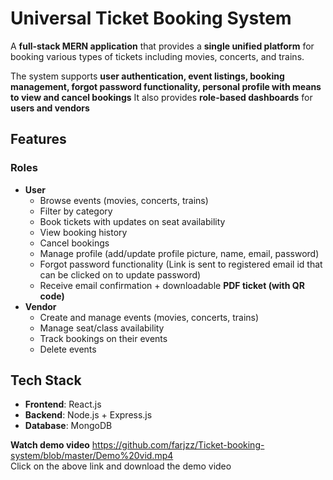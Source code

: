 # Universal Ticket Booking System

A **full-stack MERN application** that provides a **single unified platform** for booking various types of tickets including movies, concerts, and trains. 

The system supports **user authentication, event listings, booking management, forgot password functionality, personal profile with means to view and cancel bookings** 
It also provides **role-based dashboards** for **users and vendors**

## Features

### Roles
- **User**
  - Browse events (movies, concerts, trains)
  - Filter by category
  - Book tickets with updates on seat availability
  - View booking history
  - Cancel bookings
  - Manage profile (add/update profile picture, name, email, password)
  - Forgot password functionality (Link is sent to registered email id that can be clicked on to update password)
  - Receive email confirmation + downloadable **PDF ticket (with QR code)**
- **Vendor**
  - Create and manage events (movies, concerts, trains)
  - Manage seat/class availability
  - Track bookings on their events
  - Delete events

## Tech Stack

- **Frontend**: React.js
- **Backend**: Node.js + Express.js
- **Database**: MongoDB

**Watch demo video**
https://github.com/farjzz/Ticket-booking-system/blob/master/Demo%20vid.mp4  
Click on the above link and download the demo video
